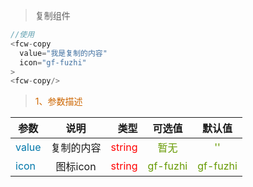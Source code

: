 
> 复制组件 

``` javascript
//使用
<fcw-copy
  value="我是复制的内容"
  icon="gf-fuzhi"
>
<fcw-copy/>
```
> <font color=#CD6600>1、参数描述</font>

参数|说明|类型|可选值|默认值
---|:--:|---:|:--:|:--:|
<font color=#0077AA>value</font> | 复制的内容 | <font color=red>string</font> | <font color=#669900>暂无</font> | <font color=#669900>''</font>
<font color=#0077AA>icon</font> | 图标icon | <font color=red>string</font> |  <font color=#669900>gf-fuzhi</font>  | <font color=#669900>gf-fuzhi</font>


